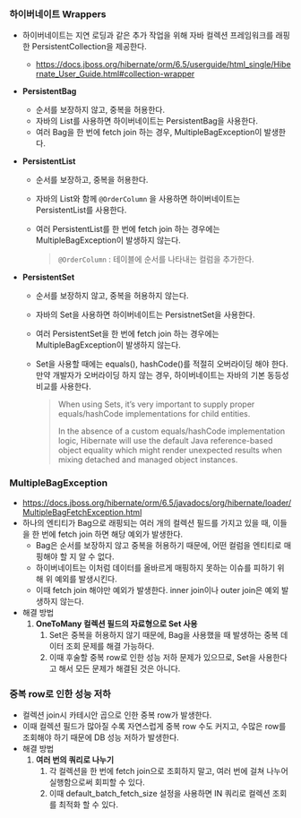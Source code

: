 ### 하이버네이트 Wrappers

- 하이버네이트는 지연 로딩과 같은 추가 작업을 위해 자바 컬렉션 프레임워크를 래핑한 PersistentCollection을 제공한다.
    - https://docs.jboss.org/hibernate/orm/6.5/userguide/html_single/Hibernate_User_Guide.html#collection-wrapper
- **PersistentBag**
    - 순서를 보장하지 않고, 중복을 허용한다.
    - 자바의 List를 사용하면 하이버네이트는 PersistentBag을 사용한다.
    - 여러 Bag을 한 번에 fetch join 하는 경우, MultipleBagException이 발생한다.
- **PersistentList**
    - 순서를 보장하고, 중복을 허용한다.
    - 자바의 List와 함께 `@OrderColumn` 을 사용하면 하이버네이트는 PersistentList를 사용한다.
    - 여러 PersistentList를 한 번에 fetch join 하는 경우에는 MultipleBagException이 발생하지 않는다.

      > `@OrderColumn` : 테이블에 순서를 나타내는 컬럼을 추가한다.

- **PersistentSet**
    - 순서를 보장하지 않고, 중복을 허용하지 않는다.
    - 자바의 Set을 사용하면 하이버네이트는 PersistnetSet을 사용한다.
    - 여러 PersistentSet을 한 번에 fetch join 하는 경우에는 MultipleBagException이 발생하지 않는다.
    - Set을 사용할 때에는 equals(), hashCode()를 적절히 오버라이딩 해야 한다. 만약 개발자가 오버라이딩 하지 않는 경우, 하이버네이트는 자바의 기본 동등성 비교를 사용한다.

      > When using Sets, it’s very important to supply proper equals/hashCode implementations for child entities.
      >
      >
      > In the absence of a custom equals/hashCode implementation logic, Hibernate will use the default Java
      reference-based object equality which might render unexpected results when mixing detached and managed object
      instances.

### MultipleBagException

- https://docs.jboss.org/hibernate/orm/6.5/javadocs/org/hibernate/loader/MultipleBagFetchException.html
- 하나의 엔티티가 Bag으로 래핑되는 여러 개의 컬렉션 필드를 가지고 있을 때, 이들을 한 번에 fetch join 하면 해당 예외가 발생한다.
    - Bag은 순서를 보장하지 않고 중복을 허용하기 때문에, 어떤 컬럼을 엔티티로 매핑해야 할 지 알 수 없다.
    - 하이버네이트는 이처럼 데이터를 올바르게 매핑하지 못하는 이슈를 피하기 위해 위 예외를 발생시킨다.
    - 이때 fetch join 해야만 예외가 발생한다. inner join이나 outer join은 예외 발생하지 않는다.
- 해결 방법
    1. **OneToMany 컬렉션 필드의 자료형으로 Set 사용**
        1. Set은 중복을 허용하지 않기 때문에, Bag을 사용했을 때 발생하는 중복 데이터 조회 문제를 해결 가능하다.
        2. 이때 후술할 중복 row로 인한 성능 저하 문제가 있으므로, Set을 사용한다고 해서 모든 문제가 해결된 것은 아니다.

### 중복 row로 인한 성능 저하

- 컬렉션 join시 카테시안 곱으로 인한 중복 row가 발생한다.
- 이때 컬렉션 필드가 많아질 수록 자연스럽게 중복 row 수도 커지고, 수많은 row를 조회해야 하기 때문에 DB 성능 저하가 발생한다.
- 해결 방법
    1. **여러 번의 쿼리로 나누기**
        1. 각 컬렉션을 한 번에 fetch join으로 조회하지 말고, 여러 번에 걸쳐 나누어 실행함으로써 회피할 수 있다.
        2. 이때 default_batch_fetch_size 설정을 사용하면 IN 쿼리로 컬렉션 조회를 최적화 할 수 있다.
